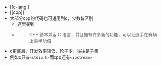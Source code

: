 - [[c-lang]]
- [[cpp]]
- 大部分cpp的代码也可通用到c，少数有区别
  - [这里提到](https://oi-wiki.org/lang/helloworld/)
  - > C++ 基本兼容 C 语言，并且拥有许多新的功能，可以让选手在赛场上事半功倍
- c更底层，开发效率较低，轮子少，往往是子集
- 例如c只有`<stdio.h>`而cpp还有`<iostream>`